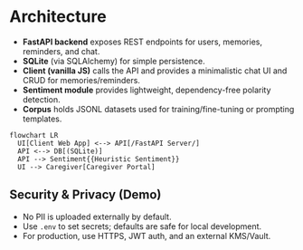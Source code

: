 # Architecture

- **FastAPI backend** exposes REST endpoints for users, memories, reminders, and chat.
- **SQLite** (via SQLAlchemy) for simple persistence.
- **Client (vanilla JS)** calls the API and provides a minimalistic chat UI and CRUD for memories/reminders.
- **Sentiment module** provides lightweight, dependency-free polarity detection.
- **Corpus** holds JSONL datasets used for training/fine-tuning or prompting templates.

```mermaid
flowchart LR
  UI[Client Web App] <--> API[/FastAPI Server/]
  API <--> DB[(SQLite)]
  API --> Sentiment{{Heuristic Sentiment}}
  UI --> Caregiver[Caregiver Portal]
```

## Security & Privacy (Demo)
- No PII is uploaded externally by default.
- Use `.env` to set secrets; defaults are safe for local development.
- For production, use HTTPS, JWT auth, and an external KMS/Vault.
